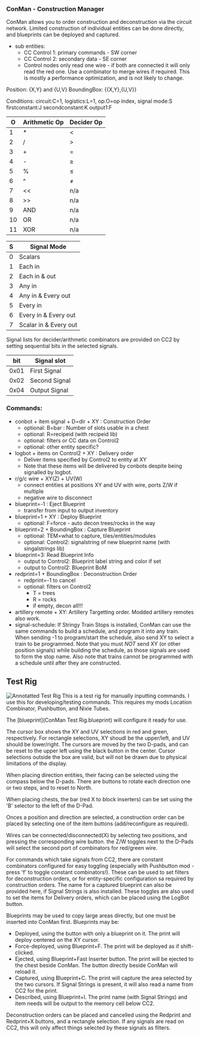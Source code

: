 ### ConMan - Construction Manager

ConMan allows you to order construction and deconstruction via the circuit network. Limited construction of individual entities can be done directly, and blueprints can be deployed and captured.

  * sub entities:
    * CC Control 1: primary commands - SW corner
    * CC Control 2: secondary data - SE corner
    * Control nodes only read one wire - if both are connected it will only read the red one. Use a combinator to merge wires if required. This is mostly a performance optimization, and is not likely to change.

Position: {X,Y} and {U,V}
BoundingBox: {{X,Y},{U,V}}

Conditions: circuit:C=1, logistics:L=1, op:O=op index, signal mode:S firstconstant:J secondconstant:K output1:F

| O  | Arithmetic Op | Decider Op |
|----|---------------|------------|
| 1  | *             | <          |
| 2  | /             | >          |
| 3  | +             | =          |
| 4  | -             | ≥          |
| 5  | %             | ≤          |
| 6  | ^             | ≠          |
| 7  | <<            | n/a        |
| 8  | >>            | n/a        |
| 9  | AND           | n/a        |
| 10 | OR            | n/a        |
| 11 | XOR           | n/a        |


| S | Signal Mode           |
|---|-----------------------|
| 0 | Scalars               |
| 1 | Each in               |
| 2 | Each in & out         |
| 3 | Any in                |
| 4 | Any in & Every out    |
| 5 | Every in              |
| 6 | Every in & Every out  |
| 7 | Scalar in & Every out |

Signal lists for decider/arithmetic combinators are provided on CC2 by setting sequential bits in the selected signals.

| bit  | Signal slot   |
|------|---------------|
| 0x01 | First Signal  |
| 0x02 | Second Signal |
| 0x04 | Output Signal |




### Commands:

  * conbot + item signal + D=dir + XY : Construction Order
    * optional: B=bar : Number of slots usable in a chest
    * optional: R=recipeid (with recipeid lib)
    * optional: filters or CC data on Control2
    * optional: other entity specific?
  * logbot + items on Control2 + XY : Delivery order
    * Deliver items specified by Control2 to entity at XY
    * Note that these items will be delivered by conbots despite being signalled by logbot.
  * r/g/c wire + XY(Z) + UV(W)
    * connect entities at positions XY and UV with wire, ports Z/W if multiple
    * negative wire to disconnect
  * blueprint=-1 : Eject Blueprint
    * transfer from input to output inventory
  * blueprint=1 + XY : Deploy Blueprint
    * optional: F=force - auto decon trees/rocks in the way
  * blueprint=2 + BoundingBox : Capture Blueprint
    * optional: TEM=what to capture, tiles/entities/modules
    * optional: Control2: signalstring of new blueprint name (with singalstrings lib)
  * blueprint=3: Read Blueprint Info
    * output to Control2: Blueprint label string and color if set
    * output to Control2: Blueprint BoM
  * redprint=1 + BoundingBox : Deconstruction Order
    * redprint=-1 to cancel
    * optional: filters on Control2
      * T = trees
      * R = rocks
      * if empty, decon all!!!
  * artillery remote + XY: Artillery Targetting order. Modded artillery remotes also work.
  * signal-schedule: If Stringy Train Stops is installed, ConMan can use the same commands to build a schedule, and program it into any train. When sending -1 to program/start the schedule, also send XY to select a train to be programmed. Note that you must *NOT* send XY (or other position signals) while building the schedule, as those signals are used to form the stop name. Also note that trains cannot be programmed with a schedule until after they are constructed.



## Test Rig

![Annotatted Test Rig](conman_annotated.png)
This is a test rig for manually inputting commands. I use this for developing/testing commands. This requires my mods Location Combinator, Pushbutton, and Nixie Tubes.

The [blueprint](ConMan Test Rig.blueprint) will configure it ready for use.

The cursor box shows the XY and UV selections in red and green, respectively. For rectangle selections, XY shoudl be the upper/left, and UV should be lower/right. The cursors are moved by the two D-pads, and can be reset to the upper left using the black button in the center. Cursor selections outside the box are valid, but will not be drawn due to physical limitations of the display.

When placing direction entities, their facing can be selected using the compass below the D-pads. There are buttons to rotate each direction one or two steps, and to reset to North.

When placing chests, the bar (red X to block inserters) can be set using the 'B' selector to the left of the D-Pad.

Onces a position and direction are selected, a construction order can be placed by selecting one of the item buttons (add/reconfigure as required).

Wires can be connected/disconnected(X) by selecting two positions, and pressing the corresponding wire button. the Z/W toggles next to the D-Pads will select the second port of combinators for red/green wire.

For commands which take signals from CC2, there are constant combinators configured for easy toggling (especially with Pushbutton mod - press 'f' to toggle constant combinators!). These can be used to set filters for deconstruction orders, or for entity-specific configuration sa required by construction orders. The name for a captured blueprint can also be provided here, if Signal Strings is also installed. These toggles are also used to set the items for Delivery orders, which can be placed using the LogBot button.

Blueprints may be used to copy large areas directly, but one must be inserted into ConMan first. Blueprints may be:
  * Deployed, using the button with only a blueprint on it. The print will deploy centered on the XY cursor.
  * Force-deployed, using Blueprint+F. The print will be deployed as if shift-clicked.
  * Ejected, using Blueprint+Fast Inserter button. The print will be ejected to the chest beside ConMan. The button directly beside ConMan will reload it.
  * Captured, using Blueprint+C. The print will capture the area selected by the two cursors. If Signal Strings is present, it will also read a name from CC2 for the print.
  * Described, using Blueprint+I. The print name (with Signal Strings) and item needs will be output to the memory cell below CC2.

Deconstruction orders can be placed and cancelled using the Redprint and Redprint+X buttons, and a rectangle selection. If any signals are read on CC2, this will only affect things selected by these signals as filters.
